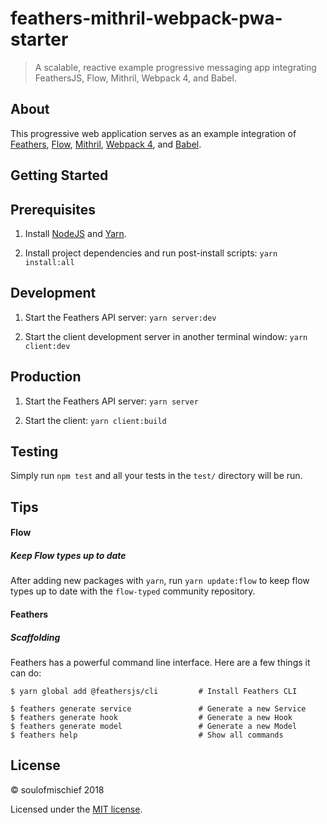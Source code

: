 # feathers-mithril-webpack-pwa-starter

> A scalable, reactive example progressive messaging app integrating FeathersJS, Flow, Mithril, Webpack 4, and Babel.

## About

This progressive web application serves as an example integration of [Feathers](https://github.com/feathersjs/feathers), [Flow](https://github.com/facebook/flow), [Mithril](https://github.com/MithrilJS/mithril.js), [Webpack 4](https://github.com/webpack/webpack), and [Babel](https://github.com/babel/babel). 

## Getting Started



## Prerequisites

1. Install [NodeJS](https://nodejs.org/) and [Yarn](https://yarnpkg.com/).

2. Install project dependencies and run post-install scripts: `yarn install:all`

## Development

1. Start the Feathers API server: `yarn server:dev`

2. Start the client development server in another terminal window: `yarn client:dev`

## Production

1. Start the Feathers API server: `yarn server`

2. Start the client: `yarn client:build`

## Testing

Simply run `npm test` and all your tests in the `test/` directory will be run.



## Tips

#### Flow

##### Keep Flow types up to date
After adding new packages with `yarn`, run `yarn update:flow` to keep flow types up to date with the `flow-typed` community repository.


#### Feathers

##### Scaffolding

Feathers has a powerful command line interface. Here are a few things it can do:

```
$ yarn global add @feathersjs/cli         # Install Feathers CLI

$ feathers generate service               # Generate a new Service
$ feathers generate hook                  # Generate a new Hook
$ feathers generate model                 # Generate a new Model
$ feathers help                           # Show all commands
```

## License

© soulofmischief 2018

Licensed under the [MIT license](LICENSE).
